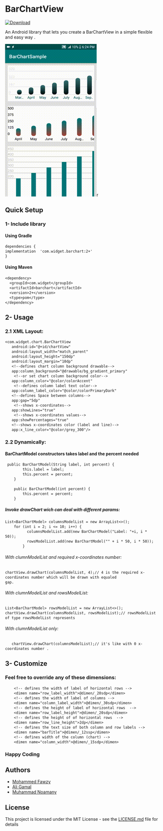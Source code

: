 # BarChartView
[ ![Download](https://api.bintray.com/packages/ma7madfawzy/BarChart/com.widget.barchart/images/download.svg) ](https://bintray.com/ma7madfawzy/BarChart/com.widget.barchart/_latestVersion)

An Android library that lets you create a BarChartView in a simple flexible and easy way .

![sample](images/Demo2.gif)r

## Quick Setup

### 1- Include library

#### Using Gradle
```
dependencies {
implementation  'com.widget.barchart:2+'
}
```
#### Using Maven
```
<dependency>
  <groupId>com.widget</groupId>
  <artifactId>barchart</artifactId>
  <version>2+</version>
  <type>pom</type>
</dependency>

```
## 2- Usage

### 2.1 XML Layout:

 ```
 <com.widget.chart.BarChartView
    android:id="@+id/chartView"
    android:layout_width="match_parent"
    android:layout_height="150dp"
    android:layout_margin="10dp"
    <!--defines chart column background drawable-->
    app:column_background="@drawable/bg_gradient_primary"
     <!--or set chart column background color-->
    app:column_color="@color/colorAccent"
     <!--defines column label text color-->
    app:column_label_color="@color/colorPrimaryDark"
    <!--defines Space between columns-->
    app:gap="5dp"
     <!--shows x-coordinates-->
    app:showLines="true"
     <!--shows x-coordinates values-->
    app:showPercentages="true"
    <!--shows x-coordinates color (label and line)-->
    app:x_line_color="@color/grey_300"/>

```
### 2.2 Dynamically:

#### BarChartModel constructors takes label and the percent needed
````
 public BarChartModel(String label, int percent) {
        this.label = label;
        this.percent = percent;
    }

    public BarChartModel(int percent) {
        this.percent = percent;
    }
````

##### Invoke drawChart wich can deal with different params:
````
List<BarChartModel> columnsModelList = new ArrayList<>();
    for (int i = 2; i <= 10; i++) {
          columnsModelList.add(new BarChartModel("Label: "+i, i * 50));
          rowsModelList.add(new BarChartModel("" + i * 50, i * 50));
        }
````
###### With clumnModelList and required x-coordinates number:
````
chartView.drawChart(columnsModelList, 4);// 4 is the required x-coordinates number which will be drawn with equaled                gap.
````
###### With clumnModelList and rowsModelList:
````
List<BarChartModel> rowsModelList = new ArrayList<>();
chartView.drawChart(columnsModelList, rowsModelList);// rowsModelList of type rowsModelList represents 
````
###### With clumnModelList only:
````
   chartView.drawChart(columnsModelList);// it's like with 0 x-coordinates number .
````
## 3- Customize
### Feel free to override any of these dimensions:
````
    <!-- defines the width of label of horizontal rows -->
    <dimen name="row_label_width">@dimen/_20sdp</dimen>
    <!-- defines the width of label of columns -->
    <dimen name="column_label_width">@dimen/_30sdp</dimen>
    <!-- defines the height of label of horizontal rows  -->
    <dimen name="row_label_height">@dimen/_20sdp</dimen>
    <!-- defines the height of of horizontal rows  -->
    <dimen name="row_line_height">2dp</dimen>
    <!-- defines the text size of both column and row labels -->
    <dimen name="barTitle">@dimen/_12ssp</dimen>
    <!-- defines width of the column (chart) -->
    <dimen name="column_width">@dimen/_15sdp</dimen>
````
### Happy Coding

## Authors

* [Mohammed Fawzy](https://github.com/ma7madfawzy)
* [Ali Gamal](https://github.com/aligamal-dev)
* [Muhammad Noamany](https://github.com/muhammadnomany25)


## License

This project is licensed under the MIT License - see the [LICENSE.md](LICENSE.md) file for details

